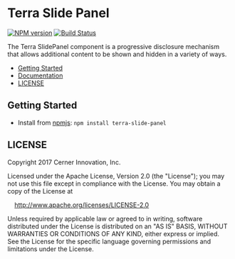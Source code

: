 # Terra Slide Panel


[![NPM version](http://img.shields.io/npm/v/terra-slide-panel.svg)](https://www.npmjs.org/package/terra-slide-panel)
[![Build Status](https://travis-ci.org/cerner/terra-core.svg?branch=master)](https://travis-ci.org/cerner/terra-core)

The Terra SlidePanel component is a progressive disclosure mechanism that allows additional content to be shown and hidden in a variety of ways.

- [Getting Started](#getting-started)
- [Documentation](https://github.com/cerner/terra-core/tree/master/packages/terra-slide-panel/docs)
- [LICENSE](#license)

## Getting Started

- Install from [npmjs](https://www.npmjs.com): `npm install terra-slide-panel`

## LICENSE

Copyright 2017 Cerner Innovation, Inc.

Licensed under the Apache License, Version 2.0 (the "License"); you may not use this file except in compliance with the License. You may obtain a copy of the License at

&nbsp;&nbsp;&nbsp;&nbsp;http://www.apache.org/licenses/LICENSE-2.0

Unless required by applicable law or agreed to in writing, software distributed under the License is distributed on an "AS IS" BASIS, WITHOUT WARRANTIES OR CONDITIONS OF ANY KIND, either express or implied. See the License for the specific language governing permissions and limitations under the License.
